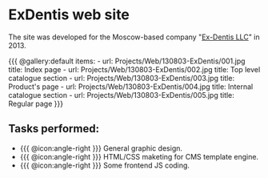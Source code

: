 # ExDentis web site

The site was developed for the Moscow-based company "[Ex-Dentis LLC](http://www.exdentis.ru/)" in 2013.

{{{ @gallery:default
  items:
    -
      url: Projects/Web/130803-ExDentis/001.jpg
      title: Index page
    -
      url: Projects/Web/130803-ExDentis/002.jpg
      title: Top level catalogue section
    -
      url: Projects/Web/130803-ExDentis/003.jpg
      title: Product's page
    -
      url: Projects/Web/130803-ExDentis/004.jpg
      title: Internal catalogue section
    -
      url: Projects/Web/130803-ExDentis/005.jpg
      title: Regular page
}}}

## Tasks performed:

- {{{ @icon:angle-right }}} General graphic design.
- {{{ @icon:angle-right }}} HTML/CSS maketing for CMS template engine.
- {{{ @icon:angle-right }}} Some frontend JS coding.
<!-- {ul:.IconsList} -->
